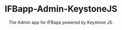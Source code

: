 <h1 align="center">IFBapp-Admin-KeystoneJS</h1>

<p align="center">The Admin app for IFBapp powered by Keystone JS.</p>
